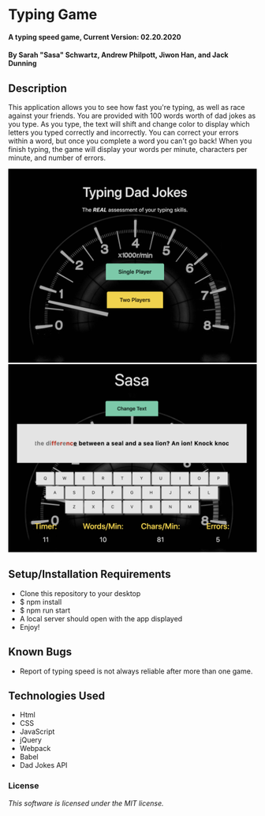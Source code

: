 # Typing Game

#### A typing speed game, Current Version: 02.20.2020

#### By Sarah "Sasa" Schwartz, Andrew Philpott, Jiwon Han, and Jack Dunning

## Description

This application allows you to see how fast you're typing, as well as race against your friends. You are provided with 100 words worth of dad jokes as you type. As you type, the text will shift and change color to display which letters you typed correctly and incorrectly. You can correct your errors within a word, but once you complete a word you can't go back! When you finish typing, the game will display your words per minute, characters per minute, and number of errors.

![Example Image](src/img/example1.png)
![Example Image](src/img/example3.png)

## Setup/Installation Requirements

- Clone this repository to your desktop
- \$ npm install
- \$ npm run start
- A local server should open with the app displayed
- Enjoy!

## Known Bugs

- Report of typing speed is not always reliable after more than one game.

## Technologies Used

- Html
- CSS
- JavaScript
- jQuery
- Webpack
- Babel
- Dad Jokes API

### License

_This software is licensed under the MIT license._

